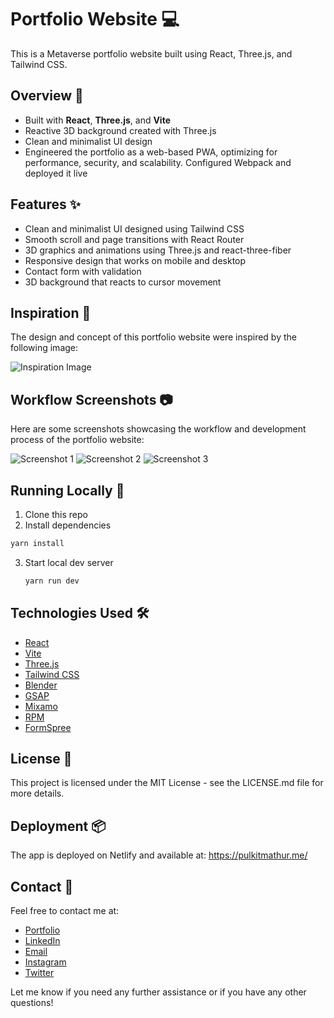 # Portfolio Website 💻

This is a Metaverse portfolio website built using React, Three.js, and Tailwind CSS.

## Overview 🚀

- Built with **React**, **Three.js**, and **Vite**
- Reactive 3D background created with Three.js 
- Clean and minimalist UI design
- Engineered the portfolio as a web-based PWA, optimizing for performance, security, and scalability. Configured Webpack and deployed it live

## Features ✨

- Clean and minimalist UI designed using Tailwind CSS
- Smooth scroll and page transitions with React Router
- 3D graphics and animations using Three.js and react-three-fiber
- Responsive design that works on mobile and desktop
- Contact form with validation
- 3D background that reacts to cursor movement

## Inspiration 🌄

The design and concept of this portfolio website were inspired by the following image:

![Inspiration Image](path/to/inspiration-image.jpg)

## Workflow Screenshots 📷

Here are some screenshots showcasing the workflow and development process of the portfolio website:

![Screenshot 1](path/to/screenshot-1.jpg)
![Screenshot 2](path/to/screenshot-2.jpg)
![Screenshot 3](path/to/screenshot-3.jpg)

## Running Locally 🚀

1. Clone this repo
2. Install dependencies

  ```sh
  yarn install
  ```
  
3. Start local dev server

   ```sh
   yarn run dev
   ```

## Technologies Used 🛠️

- [React](https://reactjs.org/)
- [Vite](https://vitejs.dev/)
- [Three.js](https://threejs.org/)
- [Tailwind CSS](https://tailwindcss.com/)
- [Blender](https://www.blender.org/)
- [GSAP](https://gsap.com/)
- [Mixamo](https://www.mixamo.com/)
- [RPM](https://readyplayer.me/)
- [FormSpree](https://formspree.io/)

## License 🪪
This project is licensed under the MIT License - see the LICENSE.md file for more details.

## Deployment 📦
The app is deployed on Netlify and available at: https://pulkitmathur.me/

## Contact 📨
Feel free to contact me at:
- [Portfolio](https://pulkitmathur.me/)
- [LinkedIn](https://www.linkedin.com/in/pulkitkmathur/)
- [Email](mailto:pulkitmathur.me@gmail.com)
- [Instagram](https://www.instagram.com/pulkitkumarmathur/)
- [Twitter](https://twitter.com/pulkitkmathur)

Let me know if you need any further assistance or if you have any other questions!
